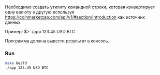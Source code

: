 Необходимо создать утилиту командной строки, которая конвертирует одну валюту в другую используя
https://coinmarketcap.com/api/v1/#section/Introduction как источник данных.

Пример:
$> ./app 123.45 USD BTC

Программа должна вывести результат в консоль.

### Run
```bash
make build
./app 123.45 USD BTC
```
